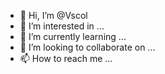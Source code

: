 - 👋 Hi, I’m @Vscol
- 👀 I’m interested in ...
- 🌱 I’m currently learning ...
- 💞️ I’m looking to collaborate on ...
- 📫 How to reach me ...

<!---
Vscol/Vscol is a ✨ special ✨ repository because its `README.md` (this file) appears on your GitHub profile.
You can click the Preview link to take a look at your changes.
--->
